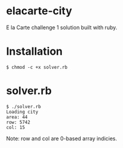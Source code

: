 elacarte-city
=============

E la Carte challenge 1 solution built with ruby.

Installation
============

```
$ chmod -c +x solver.rb
```

solver.rb
================

```
$ ./solver.rb 
Loading city
area: 44
row: 5742
col: 15
```

Note: row and col are 0-based array indicies.
